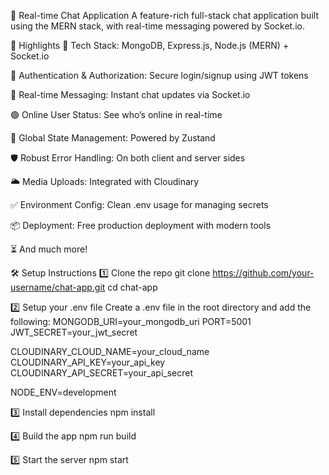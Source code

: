 💬 Real-time Chat Application
A feature-rich full-stack chat application built using the MERN stack, with real-time messaging powered by Socket.io.

🚀 Highlights
🌟 Tech Stack: MongoDB, Express.js, Node.js (MERN) + Socket.io

🔐 Authentication & Authorization: Secure login/signup using JWT tokens

💬 Real-time Messaging: Instant chat updates via Socket.io

🟢 Online User Status: See who’s online in real-time

🧠 Global State Management: Powered by Zustand

🛡️ Robust Error Handling: On both client and server sides

🌥️ Media Uploads: Integrated with Cloudinary

✅ Environment Config: Clean .env usage for managing secrets

📦 Deployment: Free production deployment with modern tools

⏳ And much more!


🛠️ Setup Instructions
1️⃣ Clone the repo
git clone https://github.com/your-username/chat-app.git
cd chat-app

2️⃣ Setup your .env file
Create a .env file in the root directory and add the following:
MONGODB_URI=your_mongodb_uri
PORT=5001
JWT_SECRET=your_jwt_secret

CLOUDINARY_CLOUD_NAME=your_cloud_name
CLOUDINARY_API_KEY=your_api_key
CLOUDINARY_API_SECRET=your_api_secret

NODE_ENV=development

3️⃣ Install dependencies
npm install

4️⃣ Build the app
npm run build

5️⃣ Start the server
npm start
